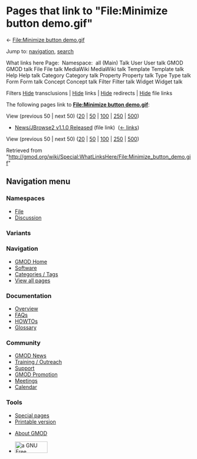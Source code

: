 <div id="mw-page-base" class="noprint">

</div>

<div id="mw-head-base" class="noprint">

</div>

<div id="content" class="mw-body" role="main">

<span id="top"></span>

<div id="mw-js-message" style="display:none;">

</div>



# <span dir="auto">Pages that link to "File:Minimize button demo.gif"</span>

<div id="bodyContent">

<div id="contentSub">

← [File:Minimize button
demo.gif](/wiki/File:Minimize_button_demo.gif "File:Minimize button demo.gif")

</div>

<div id="jump-to-nav" class="mw-jump">

Jump to: [navigation](#mw-navigation), [search](#p-search)

</div>

<div id="mw-content-text">

What links here Page:  Namespace:  all (Main) Talk User User talk GMOD
GMOD talk File File talk MediaWiki MediaWiki talk Template Template talk
Help Help talk Category Category talk Property Property talk Type Type
talk Form Form talk Concept Concept talk Filter Filter talk Widget
Widget talk

Filters
[Hide](/mediawiki/index.php?title=Special:WhatLinksHere/File:Minimize_button_demo.gif&hidetrans=1 "Special:WhatLinksHere/File:Minimize button demo.gif")
transclusions \|
[Hide](/mediawiki/index.php?title=Special:WhatLinksHere/File:Minimize_button_demo.gif&hidelinks=1 "Special:WhatLinksHere/File:Minimize button demo.gif")
links \|
[Hide](/mediawiki/index.php?title=Special:WhatLinksHere/File:Minimize_button_demo.gif&hideredirs=1 "Special:WhatLinksHere/File:Minimize button demo.gif")
redirects \|
[Hide](/mediawiki/index.php?title=Special:WhatLinksHere/File:Minimize_button_demo.gif&hideimages=1 "Special:WhatLinksHere/File:Minimize button demo.gif")
file links

The following pages link to **[File:Minimize button
demo.gif](/wiki/File:Minimize_button_demo.gif "File:Minimize button demo.gif")**:

View (previous 50 \| next 50)
([20](/mediawiki/index.php?title=Special:WhatLinksHere/File:Minimize_button_demo.gif&limit=20 "Special:WhatLinksHere/File:Minimize button demo.gif")
\|
[50](/mediawiki/index.php?title=Special:WhatLinksHere/File:Minimize_button_demo.gif&limit=50 "Special:WhatLinksHere/File:Minimize button demo.gif")
\|
[100](/mediawiki/index.php?title=Special:WhatLinksHere/File:Minimize_button_demo.gif&limit=100 "Special:WhatLinksHere/File:Minimize button demo.gif")
\|
[250](/mediawiki/index.php?title=Special:WhatLinksHere/File:Minimize_button_demo.gif&limit=250 "Special:WhatLinksHere/File:Minimize button demo.gif")
\|
[500](/mediawiki/index.php?title=Special:WhatLinksHere/File:Minimize_button_demo.gif&limit=500 "Special:WhatLinksHere/File:Minimize button demo.gif"))

- [News/JBrowse2 v1.1.0
  Released](/wiki/News/JBrowse2_v1.1.0_Released "News/JBrowse2 v1.1.0 Released")
  (file link) ‎ <span class="mw-whatlinkshere-tools">([←
  links](/mediawiki/index.php?title=Special:WhatLinksHere&target=News%2FJBrowse2+v1.1.0+Released "Special:WhatLinksHere"))</span>

View (previous 50 \| next 50)
([20](/mediawiki/index.php?title=Special:WhatLinksHere/File:Minimize_button_demo.gif&limit=20 "Special:WhatLinksHere/File:Minimize button demo.gif")
\|
[50](/mediawiki/index.php?title=Special:WhatLinksHere/File:Minimize_button_demo.gif&limit=50 "Special:WhatLinksHere/File:Minimize button demo.gif")
\|
[100](/mediawiki/index.php?title=Special:WhatLinksHere/File:Minimize_button_demo.gif&limit=100 "Special:WhatLinksHere/File:Minimize button demo.gif")
\|
[250](/mediawiki/index.php?title=Special:WhatLinksHere/File:Minimize_button_demo.gif&limit=250 "Special:WhatLinksHere/File:Minimize button demo.gif")
\|
[500](/mediawiki/index.php?title=Special:WhatLinksHere/File:Minimize_button_demo.gif&limit=500 "Special:WhatLinksHere/File:Minimize button demo.gif"))

</div>

<div class="printfooter">

Retrieved from
"<http://gmod.org/wiki/Special:WhatLinksHere/File:Minimize_button_demo.gif>"

</div>

<div id="catlinks" class="catlinks catlinks-allhidden">

</div>

<div class="visualClear">

</div>

</div>

</div>

<div id="mw-navigation">

## Navigation menu

<div id="mw-head">



<div id="left-navigation">

<div id="p-namespaces" class="vectorTabs" role="navigation"
aria-labelledby="p-namespaces-label">

### Namespaces

- <span id="ca-nstab-image"><a href="/wiki/File:Minimize_button_demo.gif" accesskey="c"
  title="View the file page [c]">File</a></span>
- <span id="ca-talk"><a
  href="/mediawiki/index.php?title=File_talk:Minimize_button_demo.gif&amp;action=edit&amp;redlink=1"
  accesskey="t"
  title="Discussion about the content page [t]">Discussion</a></span>

</div>

<div id="p-variants" class="vectorMenu emptyPortlet" role="navigation"
aria-labelledby="p-variants-label">

### 

### Variants[](#)

<div class="menu">

</div>

</div>

</div>

<div id="right-navigation">





</div>



</div>

</div>

</div>

<div id="mw-panel">

<div id="p-logo" role="banner">

<a href="/wiki/Main_Page"
style="background-image: url(http://gmod.org/images/GMOD-cogs.png);"
title="Visit the main page"></a>

</div>

<div id="p-Navigation" class="portal" role="navigation"
aria-labelledby="p-Navigation-label">

### Navigation

<div class="body">

- <span id="n-GMOD-Home">[GMOD Home](/wiki/Main_Page)</span>
- <span id="n-Software">[Software](/wiki/GMOD_Components)</span>
- <span id="n-Categories-.2F-Tags">[Categories /
  Tags](/wiki/Categories)</span>
- <span id="n-View-all-pages">[View all
  pages](/wiki/Special:AllPages)</span>

</div>

</div>

<div id="p-Documentation" class="portal" role="navigation"
aria-labelledby="p-Documentation-label">

### Documentation

<div class="body">

- <span id="n-Overview">[Overview](/wiki/Overview)</span>
- <span id="n-FAQs">[FAQs](/wiki/Category:FAQ)</span>
- <span id="n-HOWTOs">[HOWTOs](/wiki/Category:HOWTO)</span>
- <span id="n-Glossary">[Glossary](/wiki/Glossary)</span>

</div>

</div>

<div id="p-Community" class="portal" role="navigation"
aria-labelledby="p-Community-label">

### Community

<div class="body">

- <span id="n-GMOD-News">[GMOD News](/wiki/GMOD_News)</span>
- <span id="n-Training-.2F-Outreach">[Training /
  Outreach](/wiki/Training_and_Outreach)</span>
- <span id="n-Support">[Support](/wiki/Support)</span>
- <span id="n-GMOD-Promotion">[GMOD
  Promotion](/wiki/GMOD_Promotion)</span>
- <span id="n-Meetings">[Meetings](/wiki/Meetings)</span>
- <span id="n-Calendar">[Calendar](/wiki/Calendar)</span>

</div>

</div>

<div id="p-tb" class="portal" role="navigation"
aria-labelledby="p-tb-label">

### Tools

<div class="body">

- <span id="t-specialpages"><a href="/wiki/Special:SpecialPages" accesskey="q"
  title="A list of all special pages [q]">Special pages</a></span>
- <span id="t-print"><a
  href="/mediawiki/index.php?title=Special:WhatLinksHere/File:Minimize_button_demo.gif&amp;printable=yes"
  rel="alternate" accesskey="p"
  title="Printable version of this page [p]">Printable version</a></span>

</div>

</div>

</div>

</div>

<div id="footer" role="contentinfo">

- <span id="footer-places-about">[About
  GMOD](/wiki/GMOD:About "GMOD:About")</span>

<!-- -->

- <span id="footer-copyrightico">[<img src="http://www.gnu.org/graphics/gfdl-logo-small.png" width="88"
  height="31" alt="a GNU Free Documentation License" />](http://www.gnu.org/licenses/fdl-1.3.html)</span>


<div style="clear:both">

</div>

</div>
